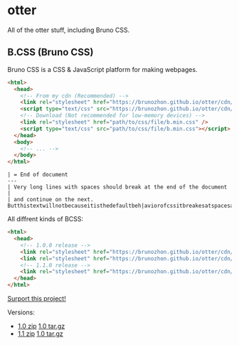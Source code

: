 # otter

All of the otter stuff, including Bruno CSS.

## B.CSS (Bruno CSS)

Bruno CSS is a CSS & JavaScript platform for making webpages.

```html
<html>
  <head>
    <!-- From my cdn (Recommended) -->
    <link rel="stylesheet" href="https://brunozhon.github.io/otter/cdn/bcss/major-version.minor-version.patch-version/b.min.css" /> <!-- I use this method for this repostory -->
    <script type="text/css" src="https://brunozhon.github.io/otter/cdn/bcss/major-version.minor-version.patch-version/b.min.css"></script>
    <!-- Download (Not recommended for low-memory devices) -->
    <link rel="stylesheet" href="path/to/css/file/b.min.css" />
    <script type="text/css" src="path/to/css/file/b.min.css"></script>
  </head>
  <body>
    <!-- ... -->
  </body>
</html>
```

```
| = End of document
---
| Very long lines with spaces should break at the end of the document |
| and continue on the next. Butthistextwillnotbecauseitisthedefaultbeh|aviorofcssitbreakesatspacesanditisveryveryveryveryveryveryveryveryveryveryverylonglonglonglong
```

All diffrent kinds of BCSS:

```html
<html>
  <head>
    <!-- 1.0.0 release -->
    <link rel="stylesheet" href="https://brunozhon.github.io/otter/cdn/bcss/1.0.0/b.min.css" /> <!-- BCSS default -->
    <link rel="stylesheet" href="https://brunozhon.github.io/otter/cdn/bcss/1.0.0/colors.css" /> <!-- BCSS colors -->
    <!-- 1.1.0 release -->
    <link rel="stylesheet" href="https://brunozhon.github.io/otter/cdn/bcss/1.1.0/2019/2019.css" /> <!-- BCSS 2019 top colors -->
  </head>
</html>
```

[Surport this project!](https://github.com/Brunozhon/otter)

Versions:

- [1.0 zip](https://github.com/Brunozhon/otter/archive/v1.0.zip) [1.0 tar.gz](https://github.com/Brunozhon/otter/archive/v1.0.tar.gz)
- [1.1 zip](https://github.com/Brunozhon/otter/archive/v1.1.zip) [1.0 tar.gz](https://github.com/Brunozhon/otter/archive/v1.1.tar.gz)
